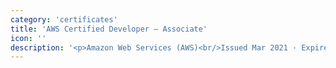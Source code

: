 ```yaml
---
category: 'certificates'
title: 'AWS Certified Developer – Associate'
icon: ''
description: '<p>Amazon Web Services (AWS)<br/>Issued Mar 2021 · Expires Mar 2024<br/>Credential ID: hawjeh@outlook.com</p><a href="https://www.youracclaim.com/badges/a1983214-c5b1-4e6b-94bd-7fabccf8f42b/public_url">See credential</a>'
---
```

